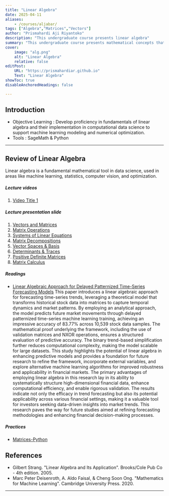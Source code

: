 ```yaml
---
title: "Linear Algebra"
date: 2025-04-11
aliases: 
    - /courses/aljabar/
tags: ["Algebra","Matrices","Vectors"]
author: "Prismahardi Aji Riyantoko"
description: "This undergraduate course presents linear algebra" 
summary: "This undergraduate course presents mathematical concepts that emphasizes the theoritical of vector, matrix, and systems of linear equationsm" 
cover:
    image: "alg.png"
    alt: "Linear Algebra"
    relative: false
editPost:
    URL: "https://prismahardiar.github.io"
    Text: "Linear Algebra"
showToc: true
disableAnchoredHeadings: false

---
```


## Introduction

+ Objective Learning : Develop proficiency in fundamentals of linear algebra and their implementation in computational data science to support machine learning modeling and numerical optimization. 
+ Tools : SageMath & Python

---

## Review of Linear Algebra 

Linear algebra is a fundamental mathematical tool in data science, used in areas like machine learning, statistics, computer vision, and optimization.

##### Lecture videos

1. [Video Title 1](https://youtu.be/0rbmjemhy38)

##### Lecture presentation slide

1. [Vectors and Matrices](lecture1.pdf)
2. [Matrix Operations](lecture1.pdf)
3. [Systems of Linear Equations](lecture1.pdf)
4. [Matrix Decompositions](lecture1.pdf)
5. [Vector Spaces & Basis](lecture1.pdf)
6. [Determinants & Traces](lecture1.pdf)
7. [Positive Definite Matrices](lecture1.pdf)
8. [Matrix Calculus](lecture1.pdf)

##### Readings

+ [Linear Algebraic Approach for Delayed Patternized Time-Series Forecasting Models](https://www.mdpi.com/2075-1680/14/3/224)
This paper introduces a linear algebraic approach for forecasting time-series trends, leveraging a theoretical model that transforms historical stock data into matrices to capture temporal dynamics and market patterns. By employing an analytical approach, the model predicts future market movements through delayed patternized time-series machine learning training, achieving an impressive accuracy of 83.77% across 10,539 stock data samples. The mathematical proof underlying the framework, including the use of validation matrices and NXOR operations, ensures a structured evaluation of predictive accuracy. The binary trend-based simplification further reduces computational complexity, making the model scalable for large datasets. This study highlights the potential of linear algebra in enhancing predictive models and provides a foundation for future research to refine the framework, incorporate external variables, and explore alternative machine learning algorithms for improved robustness and applicability in financial markets. The primary advantages of employing linear algebra in this research lay in its ability to systematically structure high-dimensional financial data, enhance computational efficiency, and enable rigorous validation. The results indicate not only the efficacy in trend forecasting but also its potential applicability across various financial settings, making it a valuable tool for investors seeking data-driven insights into market trends. This research paves the way for future studies aimed at refining forecasting methodologies and enhancing financial decision-making processes.

##### Practices

+ [Matrices-Python](quiz1.pdf)

## References

+ Gilbert Strang. "Linear Algebra and Its Application". Brooks/Cole Pub Co - 4th edition. 2005.
+ Marc Peter Deisenroth, A. Aldo Faisal, & Cheng Soon Ong. "Mathematics for Machine Learning". Cambridge University Press. 2020.
---